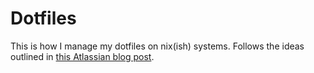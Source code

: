 # Dotfiles

This is how I manage my dotfiles on nix(ish) systems.
Follows the ideas outlined in [this Atlassian blog post](https://www.atlassian.com/git/tutorials/dotfiles).
